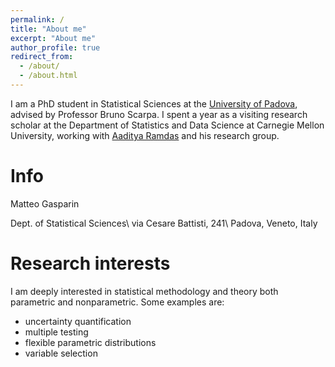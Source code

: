 ```yaml
---
permalink: /
title: "About me"
excerpt: "About me"
author_profile: true
redirect_from: 
  - /about/
  - /about.html
---
```


I am a PhD student in Statistical Sciences at the [University of Padova](https://www.stat.unipd.it), advised by Professor Bruno Scarpa. I spent a year as a visiting research scholar at the Department of Statistics and Data Science at Carnegie Mellon University, working with [Aaditya Ramdas](https://www.stat.cmu.edu/~aramdas/) and his research group.

# Info
Matteo Gasparin

Dept. of Statistical Sciences\\
via Cesare Battisti, 241\\
Padova, Veneto, Italy

# Research interests
I am deeply interested in statistical methodology and theory both parametric and nonparametric. Some examples are:
- uncertainty quantification 
- multiple testing 
- flexible parametric distributions
- variable selection 
